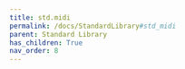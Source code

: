 ```yaml
---
title: std.midi
permalink: /docs/StandardLibrary#std_midi
parent: Standard Library
has_children: True
nav_order: 8
---
```

